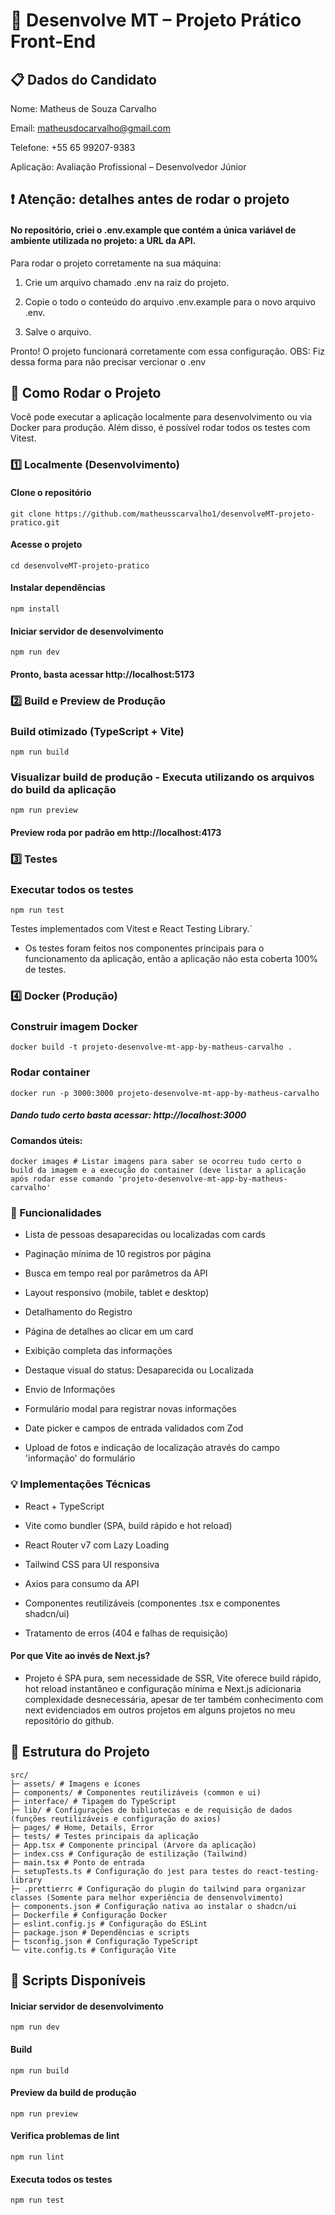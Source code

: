 # 🚀 Desenvolve MT – Projeto Prático Front-End

## 📋 Dados do Candidato

Nome: Matheus de Souza Carvalho

Email: matheusdocarvalho@gmail.com

Telefone: +55 65 99207-9383

Aplicação: Avaliação Profissional – Desenvolvedor Júnior


## ❗ Atenção: detalhes antes de rodar o projeto
#### No repositório, criei o .env.example que contém a única variável de ambiente utilizada no projeto: a URL da API.

Para rodar o projeto corretamente na sua máquina:

1. Crie um arquivo chamado .env na raiz do projeto.

2. Copie o todo o conteúdo do arquivo .env.example para o novo arquivo .env.

3. Salve o arquivo.

Pronto! O projeto funcionará corretamente com essa configuração.
OBS: Fiz dessa forma para não precisar vercionar o .env

## 🚀 Como Rodar o Projeto

Você pode executar a aplicação localmente para desenvolvimento ou via Docker para produção. Além disso, é possível rodar todos os testes com Vitest.

### 1️⃣ Localmente (Desenvolvimento)

#### Clone o repositório

```
git clone https://github.com/matheusscarvalho1/desenvolveMT-projeto-pratico.git
```
#### Acesse o projeto

```
cd desenvolveMT-projeto-pratico
```

#### Instalar dependências

```
npm install 
```

#### Iniciar servidor de desenvolvimento

```
npm run dev
```

#### Pronto, basta acessar http://localhost:5173


### 2️⃣ Build e Preview de Produção

### Build otimizado (TypeScript + Vite)

```
npm run build
```

### Visualizar build de produção - Executa utilizando os arquivos do build da aplicação

```
npm run preview
```

#### Preview roda por padrão em http://localhost:4173

### 3️⃣ Testes

### Executar todos os testes

`npm run test`

Testes implementados com Vitest e React Testing Library.`

- Os testes foram feitos nos componentes principais para o funcionamento da aplicação, então a aplicação não esta coberta 100% de testes.

### 4️⃣ Docker (Produção)

### Construir imagem Docker
```
docker build -t projeto-desenvolve-mt-app-by-matheus-carvalho .
```

### Rodar container

```
docker run -p 3000:3000 projeto-desenvolve-mt-app-by-matheus-carvalho
```

##### Dando tudo certo basta acessar: http://localhost:3000

#### Comandos úteis:
```
docker images # Listar imagens para saber se ocorreu tudo certo o build da imagem e a execução do container (deve listar a aplicação após rodar esse comando 'projeto-desenvolve-mt-app-by-matheus-carvalho'

```


### 🎯 Funcionalidades

- Lista de pessoas desaparecidas ou localizadas com cards

- Paginação mínima de 10 registros por página

- Busca em tempo real por parâmetros da API

- Layout responsivo (mobile, tablet e desktop)

- Detalhamento do Registro

- Página de detalhes ao clicar em um card

- Exibição completa das informações

- Destaque visual do status: Desaparecida ou Localizada

- Envio de Informações

- Formulário modal para registrar novas informações

- Date picker e campos de entrada validados com Zod

- Upload de fotos e indicação de localização através do campo 'informação' do formulário

### 💡 Implementações Técnicas

- React + TypeScript

- Vite como bundler (SPA, build rápido e hot reload)

- React Router v7 com Lazy Loading

- Tailwind CSS para UI responsiva

- Axios para consumo da API

- Componentes reutilizáveis (componentes .tsx e componentes shadcn/ui)

- Tratamento de erros (404 e falhas de requisição)

#### Por que Vite ao invés de Next.js?

- Projeto é SPA pura, sem necessidade de SSR, Vite oferece build rápido, hot reload instantâneo e configuração mínima e Next.js adicionaria complexidade desnecessária, apesar de ter também conhecimento com next evidenciados em outros projetos em alguns projetos no meu repositório do github.

## 📁 Estrutura do Projeto
```
src/
├─ assets/ # Imagens e ícones
├─ components/ # Componentes reutilizáveis (common e ui)
├─ interface/ # Tipagem do TypeScript
├─ lib/ # Configurações de bibliotecas e de requisição de dados (funções reutilizáveis e configuração do axios)
├─ pages/ # Home, Details, Error
├─ tests/ # Testes principais da aplicação
├─ App.tsx # Componente principal (Arvore da aplicação)
├─ index.css # Configuração de estilização (Tailwind)
├─ main.tsx # Ponto de entrada
├─ setupTests.ts # Configuração do jest para testes do react-testing-library
├─ .prettierrc # Configuração do plugin do tailwind para organizar classes (Somente para melhor experiência de densenvolvimento)
├─ components.json # Configuração nativa ao instalar o shadcn/ui
├─ Dockerfile # Configuração Docker
├─ eslint.config.js # Configuração do ESLint
├─ package.json # Dependências e scripts
├─ tsconfig.json # Configuração TypeScript
└─ vite.config.ts # Configuração Vite
```

## 🔧 Scripts Disponíveis

#### Iniciar servidor de desenvolvimento
```
npm run dev 

```
#### Build
```
npm run build
```
#### Preview da build de produção
```
npm run preview 
```
#### Verifica problemas de lint
```
npm run lint 
```
#### Executa todos os testes
```
npm run test
```
